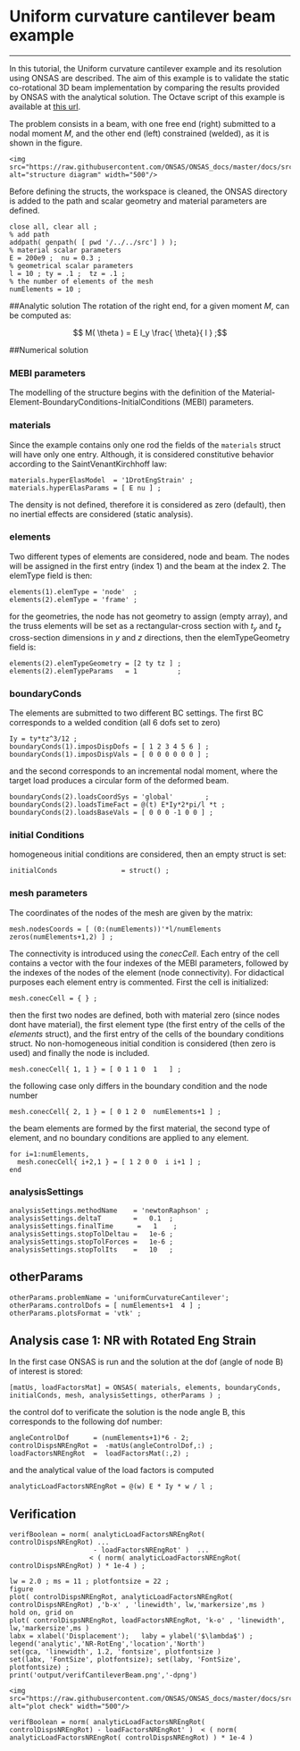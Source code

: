 # Uniform curvature cantilever beam example
---

In this tutorial, the Uniform curvature cantilever example and its resolution using ONSAS are described. The aim of this example is to validate the static co-rotational 3D beam implementation by comparing the results provided by ONSAS with the analytical solution.  The Octave script of this example is available at [this url](https://github.com/ONSAS/ONSAS.m/blob/master/examples/uniformCurvatureCantilever/onsasExample_uniformCurvatureCantilever.m).

The problem consists in a beam, with one free end (right) submitted to a nodal moment $M$, and the other end (left) constrained (welded), as it is shown in the figure.

```@raw html
<img src="https://raw.githubusercontent.com/ONSAS/ONSAS_docs/master/docs/src/cantileverBeam_HTML.svg" alt="structure diagram" width="500"/>
```

Before defining the structs, the workspace is cleaned, the ONSAS directory is added to the path and scalar geometry and material parameters are defined.
```
close all, clear all ;
% add path
addpath( genpath( [ pwd '/../../src'] ) );
% material scalar parameters
E = 200e9 ;  nu = 0.3 ;
% geometrical scalar parameters
l = 10 ; ty = .1 ;  tz = .1 ;
% the number of elements of the mesh
numElements = 10 ;
```

##Analytic solution
 The rotation of the right end, for a given moment $M$, can be computed as:
```math
 M( \theta ) = E I_y \frac{ \theta}{ l }  ;
```
##Numerical solution
### MEBI parameters

The modelling of the structure begins with the definition of the Material-Element-BoundaryConditions-InitialConditions (MEBI) parameters.

### materials
 Since the example contains only one rod the fields of the `materials` struct will have only one entry. Although, it is considered constitutive behavior according to the SaintVenantKirchhoff law:
```
materials.hyperElasModel  = '1DrotEngStrain' ;
materials.hyperElasParams = [ E nu ] ;
```
 The density is not defined, therefore it is considered as zero (default), then no inertial effects are considered (static analysis).

### elements

Two different types of elements are considered, node and beam. The nodes will be assigned in the first entry (index $1$) and the beam at the index $2$. The elemType field is then:
```
elements(1).elemType = 'node'  ;
elements(2).elemType = 'frame' ;
```
 for the geometries, the node has not geometry to assign (empty array), and the truss elements will be set as a rectangular-cross section with $t_y$ and $t_z$ cross-section dimensions in $y$ and $z$ directions, then the elemTypeGeometry field is:
```
elements(2).elemTypeGeometry = [2 ty tz ] ;
elements(2).elemTypeParams   = 1          ;
```

### boundaryConds

 The elements are submitted to two different BC settings. The first BC corresponds to a welded condition (all 6 dofs set to zero)
```
Iy = ty*tz^3/12 ;
boundaryConds(1).imposDispDofs = [ 1 2 3 4 5 6 ] ;
boundaryConds(1).imposDispVals = [ 0 0 0 0 0 0 ] ;
```
and the second corresponds to an incremental nodal moment, where the target load produces a circular form of the deformed beam.
```
boundaryConds(2).loadsCoordSys = 'global'        ;
boundaryConds(2).loadsTimeFact = @(t) E*Iy*2*pi/l *t ;
boundaryConds(2).loadsBaseVals = [ 0 0 0 -1 0 0 ] ;
```


### initial Conditions
 homogeneous initial conditions are considered, then an empty struct is set:
```
initialConds                = struct() ;
```

### mesh parameters
The coordinates of the nodes of the mesh are given by the matrix:
```
mesh.nodesCoords = [ (0:(numElements))'*l/numElements  zeros(numElements+1,2) ] ;
```
The connectivity is introduced using the _conecCell_. Each entry of the cell contains a vector with the four indexes of the MEBI parameters, followed by the indexes of the nodes of the element (node connectivity). For didactical purposes each element entry is commented. First the cell is initialized:
```
mesh.conecCell = { } ;
```
 then the first two nodes are defined, both with material zero (since nodes dont have material), the first element type (the first entry of the cells of the _elements_ struct), and the first entry of the cells of the boundary conditions struct. No non-homogeneous initial condition is considered (then zero is used) and finally the node is included.
```
mesh.conecCell{ 1, 1 } = [ 0 1 1 0  1   ] ;
```
 the following case only differs in the boundary condition and the node number
```
mesh.conecCell{ 2, 1 } = [ 0 1 2 0  numElements+1 ] ;
```
 the beam elements are formed by the first material, the second type of element, and no boundary conditions are applied to any element.
```
for i=1:numElements,
  mesh.conecCell{ i+2,1 } = [ 1 2 0 0  i i+1 ] ;
end
```

### analysisSettings
```
analysisSettings.methodName    = 'newtonRaphson' ;
analysisSettings.deltaT        =   0.1  ;
analysisSettings.finalTime      =   1    ;
analysisSettings.stopTolDeltau =   1e-6 ;
analysisSettings.stopTolForces =   1e-6 ;
analysisSettings.stopTolIts    =   10   ;
```

## otherParams
```
otherParams.problemName = 'uniformCurvatureCantilever';
otherParams.controlDofs = [ numElements+1  4 ] ;
otherParams.plotsFormat = 'vtk' ;
```
## Analysis case 1: NR with Rotated Eng Strain
 In the first case ONSAS is run and the solution at the dof (angle of node B) of interest is stored:
```
[matUs, loadFactorsMat] = ONSAS( materials, elements, boundaryConds, initialConds, mesh, analysisSettings, otherParams ) ;
```

 the control dof to verificate the solution is the node angle B, this corresponds to the following dof number:
```
angleControlDof      = (numElements+1)*6 - 2;
controlDispsNREngRot =  -matUs(angleControlDof,:) ;
loadFactorsNREngRot  =  loadFactorsMat(:,2) ;
```
 and the analytical value of the load factors is computed
```
analyticLoadFactorsNREngRot = @(w) E * Iy * w / l ;
```

## Verification

```
verifBoolean = norm( analyticLoadFactorsNREngRot( controlDispsNREngRot) ...
                     - loadFactorsNREngRot' )  ...
                    < ( norm( analyticLoadFactorsNREngRot( controlDispsNREngRot) ) * 1e-4 ) ;
```


```
lw = 2.0 ; ms = 11 ; plotfontsize = 22 ;
figure
plot( controlDispsNREngRot, analyticLoadFactorsNREngRot( controlDispsNREngRot) ,'b-x' , 'linewidth', lw,'markersize',ms )
hold on, grid on
plot( controlDispsNREngRot, loadFactorsNREngRot, 'k-o' , 'linewidth', lw,'markersize',ms )
labx = xlabel('Displacement');   laby = ylabel('$\lambda$') ;
legend('analytic','NR-RotEng','location','North')
set(gca, 'linewidth', 1.2, 'fontsize', plotfontsize )
set(labx, 'FontSize', plotfontsize); set(laby, 'FontSize', plotfontsize) ;
print('output/verifCantileverBeam.png','-dpng')
```

```@raw html
<img src="https://raw.githubusercontent.com/ONSAS/ONSAS_docs/master/docs/src/verifCantileverBeam.png" alt="plot check" width="500"/>
```


```
verifBoolean = norm( analyticLoadFactorsNREngRot( controlDispsNREngRot) - loadFactorsNREngRot' )  < ( norm( analyticLoadFactorsNREngRot( controlDispsNREngRot) ) * 1e-4 )
```


